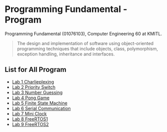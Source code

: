 # Programming Fundamental - Program
Programming Fundamental (01076103), Computer Engineering 60 at KMITL.

> The design and implementation of software using object-oriented programming techniques that include objects, class, polymorphism, exception handling, inheritance and interfaces.

## List for All Program
- [Lab 1 Charlieplexing](lab-1)
- [Lab 2 Priority Switch](lab-2)
- [Lab 3 Number Guessing](lab-3)
- [Lab 4 Pong Game](lab-4)
- [Lab 5 Finite State Machine](lab-5)
- [Lab 6 Serial Communication](lab-6)
- [Lab 7 Mini Clock](lab-7)
- [Lab 8 FreeRTOS1](lab-8)
- [Lab 9 FreeRTOS2](lab-9)
